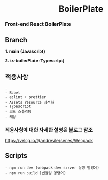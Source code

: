 
<h1 align="center">BoilerPlate</h1>

### Front-end React BoilerPlate
## Branch
<strong> 1. main (Javascript)</strong>

<strong>2. ts-boilerPlate (Typescript)</strong>

## 적용사항
```
- 
- Babel
- eslint + prettier
- Assets resource 최적화
- Typescript
- 코드 스플리팅 
- 캐싱
```
### 적용사항에 대한 자세한 설명은 블로그 참조
https://velog.io/@andrevile/series/Webpack

## Scripts
```
- npm run dev (webpack dev server 실행 명령어) 
- npm run build (번들링 명령어)
```



